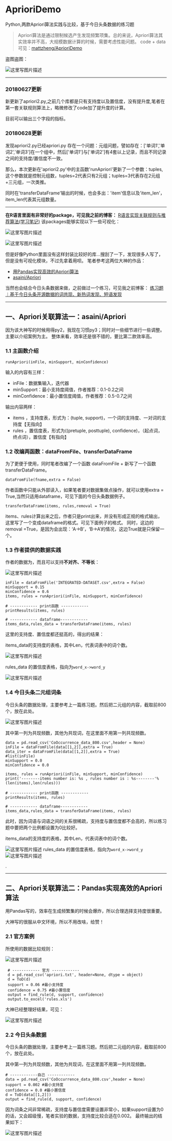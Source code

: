 # AprioriDemo
Python,两款Apriori算法实践与比较，基于今日头条数据的练习题

> Apriori算法是通过限制候选产生发现频繁项集。总的来说，Apriori算法其实效率并不高，大规模数据计算的时候，需要考虑性能问题。
> code + data可见：[mattzheng/AprioriDemo](https://github.com/mattzheng/AprioriDemo)

盗图盗图：

![这里写图片描述](https://img-blog.csdn.net/20180607153342772?watermark/2/text/aHR0cHM6Ly9ibG9nLmNzZG4ubmV0L3NpbmF0XzI2OTE3Mzgz/font/5a6L5L2T/fontsize/400/fill/I0JBQkFCMA==/dissolve/70)

----------

### 20180627更新

新更新了apriori2.py,之前几个库都是只有支持度以及置信度，没有提升度,笔者在第一套关联规则算法上，略微修改了code加了提升度的计算。

目前可以输出三个字段的指标。

### 20180628更新

发现apriori2.py已经apriori.py 存在一个问题：元组问题，譬如存在：['单词1','单词2','单词3']在一个组中，然后['单词1']与['单词2']有4套以上记录，而且不同记录之间的支持度/置信度不一致。

那么，本次更新在'apriori2.py'中的主函数'runApriori'更新了一个参数：tuples,这个参数就是控制元组数，tuples=2代表只有2元组；tuples=3代表存在2元组+三元组，一次类推。

同时在'transferDataFrame'输出的时候，也会多出：'item'信息以及'item_len'，item_len代表其元组数量。


----------

**在R语言里面有非常好的package，可见我之前的博客：**
[R语言实现关联规则与推荐算法(学习笔记)](https://blog.csdn.net/sinat_26917383/article/details/50662709)
该packages能够实现以下一些可视化：

![这里写图片描述](https://img-blog.csdn.net/20160214134002162)

![这里写图片描述](https://img-blog.csdn.net/20160214134006100)

但是好像Python里面没有这样封装比较好的库...搜刮了一下，发现很多人写了，但是没有可视化模块，不过先拿着用呗。
笔者参考这两位大神的作品：


 - [用Pandas实现高效的Apriori算法](https://spaces.ac.cn/archives/3380)
 - [asaini/Apriori](https://github.com/asaini/Apriori)

当然也会结合今日头条数据来做，之前做过一个练习，可见我之前博客：
 [练习题︱基于今日头条开源数据的词共现、新热词发现、短语发现](https://blog.csdn.net/sinat_26917383/article/details/80454736)


----------


## 一、Apriori关联算法一：asaini/Apriori

因为该大神写的时候用得py2，我现在习惯py3；同时对一些细节进行一些调整。主要以介绍案例为主。
整体来看，效率还是很不错的，要比第二款效率高。


### 1.1 主函数介绍

```
runApriori(inFile, minSupport, minConfidence)
```

输入的内容有三样：

 - inFile：数据集输入，迭代器
 - minSupport：最小支持度阈值，作者推荐：0.1-0.2之间
 - minConfidence：最小置信度阈值，作者推荐：0.5-0.7之间

输出内容两样：

 - items ，支持度表，形式为：(tuple, support)，一个词的支持度、一对词的支持度【无指向】
 - rules ，置信度表，形式为((pretuple, posttuple), confidence)，（起点词，终点词），置信度【有指向】


### 1.2 改编两函数：dataFromFile、transferDataFrame
为了更便于使用，同时笔者改编了一个函数 dataFromFile + 新写了一个函数 transferDataFrame。

```
dataFromFile(fname,extra = False)
```
作者函数中只能从外部读入，如果笔者要对数据集做点操作，就可以使用extra  = True,当然只适用dataframe，可见下面的今日头条数据例子。

```
transferDataFrame(items, rules,removal = True)
```
items、rules计算出来之后，作者只是print出来，并没有形成正规的格式输出，这里写了一个变成dataframe的格式。可见下面例子的格式。
同时，这边的removal  =True，是因为会出现：‘A->B’，‘B->A’的情况，这边True就是只保留一个。


### 1.3 作者提供的数据实践
作者的数据为，而且可以支持**不对齐、不等长**：

![这里写图片描述](https://img-blog.csdn.net/20180607154826123?watermark/2/text/aHR0cHM6Ly9ibG9nLmNzZG4ubmV0L3NpbmF0XzI2OTE3Mzgz/font/5a6L5L2T/fontsize/400/fill/I0JBQkFCMA==/dissolve/70)


```
inFile = dataFromFile('INTEGRATED-DATASET.csv',extra = False)
minSupport = 0.15
minConfidence = 0.6
items, rules = runApriori(inFile, minSupport, minConfidence)

# ------------ print函数 ------------
printResults(items, rules)

# ------------ dataframe------------ 
items_data,rules_data = transferDataFrame(items, rules)

```


这里的支持度、置信度都还挺高的，得出的结果：

items_data的支持度的表格，其中Len，代表词表中的词个数。

![这里写图片描述](https://img-blog.csdn.net/20180607160239228?watermark/2/text/aHR0cHM6Ly9ibG9nLmNzZG4ubmV0L3NpbmF0XzI2OTE3Mzgz/font/5a6L5L2T/fontsize/400/fill/I0JBQkFCMA==/dissolve/70)

rules_data 的置信度表格，指向为`word_x->word_y`

![这里写图片描述](https://img-blog.csdn.net/20180607160245194?watermark/2/text/aHR0cHM6Ly9ibG9nLmNzZG4ubmV0L3NpbmF0XzI2OTE3Mzgz/font/5a6L5L2T/fontsize/400/fill/I0JBQkFCMA==/dissolve/70)

### 1.4 今日头条二元组词条

今日头条的数据处理，主要参考上一篇练习题。然后把二元组的内容，截取前800个，放在此处。

![这里写图片描述](https://img-blog.csdn.net/20180607160632869?watermark/2/text/aHR0cHM6Ly9ibG9nLmNzZG4ubmV0L3NpbmF0XzI2OTE3Mzgz/font/5a6L5L2T/fontsize/400/fill/I0JBQkFCMA==/dissolve/70)

其中第一列为共现频数，其他为共现词，在这里面不用第一列共现频数。

```
data = pd.read_csv('CoOccurrence_data_800.csv',header = None)
inFile = dataFromFile(data[[1,2]],extra = True)
data_iter = dataFromFile(data[[1,2]],extra = True)
#list(inFile)
minSupport = 0.0
minConfidence = 0.0

items, rules = runApriori(inFile, minSupport, minConfidence)
print('--------items number is: %s , rules number is : %s--------'%(len(items),len(rules)))

# ------------ print函数 ------------
printResults(items, rules)

# ------------ dataframe------------ 
items_data,rules_data = transferDataFrame(items, rules)
```

此时，因为词语与词语之间的关系很稀疏，支持度与置信度都不会高的，所以练习题中要把两个比例都设置为0比较好。

items_data的支持度的表格，其中Len，代表词表中的词个数。

![这里写图片描述](https://img-blog.csdn.net/20180607160827757?watermark/2/text/aHR0cHM6Ly9ibG9nLmNzZG4ubmV0L3NpbmF0XzI2OTE3Mzgz/font/5a6L5L2T/fontsize/400/fill/I0JBQkFCMA==/dissolve/70)
rules_data 的置信度表格，指向为`word_x->word_y`
![这里写图片描述](https://img-blog.csdn.net/20180607160835393?watermark/2/text/aHR0cHM6Ly9ibG9nLmNzZG4ubmV0L3NpbmF0XzI2OTE3Mzgz/font/5a6L5L2T/fontsize/400/fill/I0JBQkFCMA==/dissolve/70)

.

----------


## 二、Apriori关联算法二：Pandas实现高效的Apriori算法

用Pandas写的，效率在生成频繁集的时候会爆炸，所以合理选择支持度很重要。

大神写的很服从中文环境，所以不用改啥，给赞！



### 2.1 官方案例

所使用的数据比较规则：

![这里写图片描述](https://img-blog.csdn.net/20180607161152614?watermark/2/text/aHR0cHM6Ly9ibG9nLmNzZG4ubmV0L3NpbmF0XzI2OTE3Mzgz/font/5a6L5L2T/fontsize/400/fill/I0JBQkFCMA==/dissolve/70)

```
 # ------------ 官方 ------------
 d = pd.read_csv('apriori.txt', header=None, dtype = object)
 d = ToD(d)
 support = 0.06 #最小支持度
 confidence = 0.75 #最小置信度
 output = find_rule(d, support, confidence)
 output.to_excel('rules.xls')
```

大神已经整理好结果，可见：

![这里写图片描述](https://img-blog.csdn.net/20180607161640197?watermark/2/text/aHR0cHM6Ly9ibG9nLmNzZG4ubmV0L3NpbmF0XzI2OTE3Mzgz/font/5a6L5L2T/fontsize/400/fill/I0JBQkFCMA==/dissolve/70)



### 2.2 今日头条数据

今日头条的数据处理，主要参考上一篇练习题。然后把二元组的内容，截取前800个，放在此处。

其中第一列为共现频数，其他为共现词，在这里面不用第一列共现频数。

```
# ------------自己 ------------
data = pd.read_csv('CoOccurrence_data_800.csv',header = None)
support = 0.002 #最小支持度
confidence = 0.0 #最小置信度
d = ToD(data[[1,2]])
output = find_rule(d, support, confidence)
```
因为词条之间非常稀疏，支持度与置信度需要设置非常小，如果support设置为0的话，又会超级慢，笔者实验的数据，支持度比较合适在0.002。
最终输出的结果如下：

![这里写图片描述](https://img-blog.csdn.net/20180607161704275?watermark/2/text/aHR0cHM6Ly9ibG9nLmNzZG4ubmV0L3NpbmF0XzI2OTE3Mzgz/font/5a6L5L2T/fontsize/400/fill/I0JBQkFCMA==/dissolve/70)



